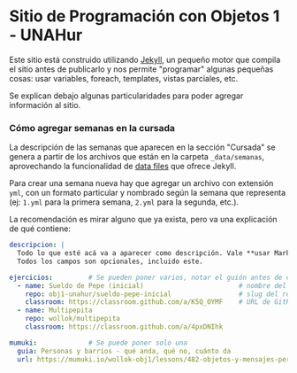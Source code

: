 # Sitio de Programación con Objetos 1 - UNAHur

Este sitio está construido utilizando [Jekyll](https://jekyllrb.com/), un pequeño motor que compila el sitio antes de publicarlo y nos permite "programar" algunas pequeñas cosas: usar variables, foreach, templates, vistas parciales, etc.

Se explican debajo algunas particularidades para poder agregar información al sitio.

### Cómo agregar semanas en la cursada

La descripción de las semanas que aparecen en la sección "Cursada" se genera a partir de los archivos que están en la carpeta `_data/semanas`, aprovechando la funcionalidad de [data files](https://jekyllrb.com/docs/datafiles/) que ofrece Jekyll.

Para crear una semana nueva hay que agregar un archivo con extensión `yml`, con un formato particular y nombrado según la semana que representa (ej: `1.yml` para la primera semana, `2.yml` para la segunda, etc.).

La recomendación es mirar alguno que ya exista, pero va una explicación de qué contiene:

```yml
descripcion: |
  Todo lo que esté acá va a aparecer como descripción. Vale **usar Markdown**.
  Todos los campos son opcionales, incluido este.

ejercicios:         # Se pueden poner varios, notar el guión antes de cada item
  - name: Sueldo de Pepe (inicial)                        # nombre del ejercicio
    repo: obj1-unahur/sueldo-pepe-inicial                 # slug del repo GitHub (o sea, lo que viene después de github.com/...)
    classroom: https://classroom.github.com/a/K5Q_OYMF    # URL de GitHub Classroom
  - name: Multipepita                                     
    repo: wollok/multipepita
    classroom: https://classroom.github.com/a/4pxDNIhk

mumuki:             # Se puede poner solo una
  guia: Personas y barrios - qué anda, qué no, cuánto da
  url: https://mumuki.io/wollok-obj1/lessons/482-objetos-y-mensajes-personas-y-barrios-que-anda-que-no-cuanto-da
```

